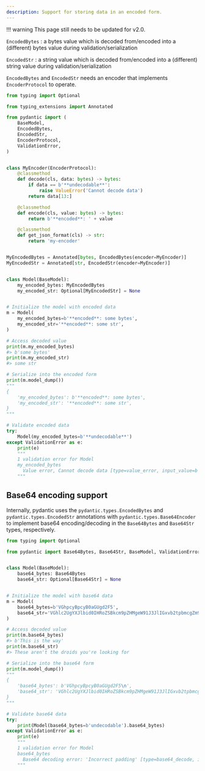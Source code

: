 ```yaml
---
description: Support for storing data in an encoded form.
---
```


!!! warning
    This page still needs to be updated for v2.0.

`EncodedBytes`
: a bytes value which is decoded from/encoded into a (different) bytes value during validation/serialization

`EncodedStr`
: a string value which is decoded from/encoded into a (different) string value during validation/serialization

`EncodedBytes` and `EncodedStr` needs an encoder that implements `EncoderProtocol` to operate.

```py
from typing import Optional

from typing_extensions import Annotated

from pydantic import (
    BaseModel,
    EncodedBytes,
    EncodedStr,
    EncoderProtocol,
    ValidationError,
)


class MyEncoder(EncoderProtocol):
    @classmethod
    def decode(cls, data: bytes) -> bytes:
        if data == b'**undecodable**':
            raise ValueError('Cannot decode data')
        return data[13:]

    @classmethod
    def encode(cls, value: bytes) -> bytes:
        return b'**encoded**: ' + value

    @classmethod
    def get_json_format(cls) -> str:
        return 'my-encoder'


MyEncodedBytes = Annotated[bytes, EncodedBytes(encoder=MyEncoder)]
MyEncodedStr = Annotated[str, EncodedStr(encoder=MyEncoder)]


class Model(BaseModel):
    my_encoded_bytes: MyEncodedBytes
    my_encoded_str: Optional[MyEncodedStr] = None


# Initialize the model with encoded data
m = Model(
    my_encoded_bytes=b'**encoded**: some bytes',
    my_encoded_str='**encoded**: some str',
)

# Access decoded value
print(m.my_encoded_bytes)
#> b'some bytes'
print(m.my_encoded_str)
#> some str

# Serialize into the encoded form
print(m.model_dump())
"""
{
    'my_encoded_bytes': b'**encoded**: some bytes',
    'my_encoded_str': '**encoded**: some str',
}
"""

# Validate encoded data
try:
    Model(my_encoded_bytes=b'**undecodable**')
except ValidationError as e:
    print(e)
    """
    1 validation error for Model
    my_encoded_bytes
      Value error, Cannot decode data [type=value_error, input_value=b'**undecodable**', input_type=bytes]
    """
```

## Base64 encoding support

Internally, pydantic uses the `pydantic.types.EncodedBytes` and `pydantic.types.EncodedStr` annotations with `pydantic.types.Base64Encoder` to implement base64 encoding/decoding in the `Base64Bytes` and `Base64Str` types, respectively.

```py
from typing import Optional

from pydantic import Base64Bytes, Base64Str, BaseModel, ValidationError


class Model(BaseModel):
    base64_bytes: Base64Bytes
    base64_str: Optional[Base64Str] = None


# Initialize the model with base64 data
m = Model(
    base64_bytes=b'VGhpcyBpcyB0aGUgd2F5',
    base64_str='VGhlc2UgYXJlbid0IHRoZSBkcm9pZHMgeW91J3JlIGxvb2tpbmcgZm9y',
)

# Access decoded value
print(m.base64_bytes)
#> b'This is the way'
print(m.base64_str)
#> These aren't the droids you're looking for

# Serialize into the base64 form
print(m.model_dump())
"""
{
    'base64_bytes': b'VGhpcyBpcyB0aGUgd2F5\n',
    'base64_str': 'VGhlc2UgYXJlbid0IHRoZSBkcm9pZHMgeW91J3JlIGxvb2tpbmcgZm9y\n',
}
"""

# Validate base64 data
try:
    print(Model(base64_bytes=b'undecodable').base64_bytes)
except ValidationError as e:
    print(e)
    """
    1 validation error for Model
    base64_bytes
      Base64 decoding error: 'Incorrect padding' [type=base64_decode, input_value=b'undecodable', input_type=bytes]
    """
```
